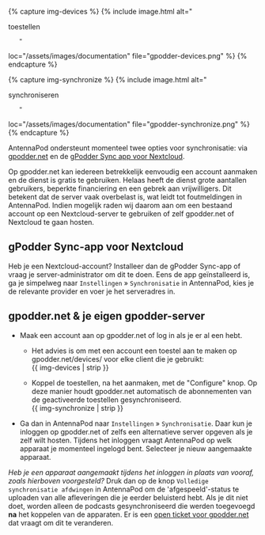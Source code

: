 {% capture img-devices %} {% include image.html alt="

toestellen

       "

loc="/assets/images/documentation" file="gpodder-devices.png" %} {% endcapture %}

{% capture img-synchronize %} {% include image.html alt="

synchroniseren

       "

loc="/assets/images/documentation" file="gpodder-synchronize.png" %} {% endcapture %}

AntennaPod ondersteunt momenteel twee opties voor synchronisatie: via [gpodder.net](https://gpodder.net/) en de [gPodder Sync app voor Nextcloud](https://apps.nextcloud.com/apps/gpoddersync).

Op gpodder.net kan iedereen betrekkelijk eenvoudig een account aanmaken en de dienst is gratis te gebruiken. Helaas heeft de dienst grote aantallen gebruikers, beperkte financiering en een gebrek aan vrijwilligers. Dit betekent dat de server vaak overbelast is, wat leidt tot foutmeldingen in AntennaPod. Indien mogelijk raden wij daarom aan om een bestaand account op een Nextcloud-server te gebruiken of zelf gpodder.net of Nextcloud te gaan hosten.

## gPodder Sync-app voor Nextcloud

Heb je een Nextcloud-account? Installeer dan de gPodder Sync-app of vraag je server-administrator om dit te doen. Eens de app geïnstalleerd is, ga je simpelweg naar `Instellingen` » `Synchronisatie` in AntennaPod, kies je de relevante provider en voer je het serveradres in.

## gpodder.net & je eigen gpodder-server

- Maak een account aan op gpodder.net of log in als je er al een hebt.


   - Het advies is om met een account een toestel aan te maken op gpodder.net/devices/ voor elke client die je gebruikt:
<br />{{ img-devices | strip }}


   - Koppel de toestellen, na het aanmaken, met de "Configure" knop. Op deze manier houdt gpodder.net automatisch de abonnementen van de geactiveerde toestellen gesynchroniseerd.
<br />{{ img-synchronize | strip }}

- Ga dan in AntennaPod naar `Instellingen` » `Synchronisatie`. Daar kun je inloggen op gpodder.net of zelfs een alternatieve server opgeven als je zelf wilt hosten. Tijdens het inloggen vraagt AntennaPod op welk apparaat je momenteel ingelogd bent. Selecteer je nieuw aangemaakte apparaat.

*Heb je een apparaat aangemaakt tijdens het inloggen in plaats van vooraf, zoals hierboven voorgesteld?* Druk dan op de knop `Volledige synchronisatie afdwingen` in AntennaPod om de 'afgespeeld'-status te uploaden van alle afleveringen die je eerder beluisterd hebt. Als je dit niet doet, worden alleen de podcasts gesynchroniseerd die werden toegevoegd **na** het koppelen van de apparaten. Er is een [open ticket voor gpodder.net](https://github.com/gpodder/mygpo/issues/388) dat vraagt om dit te veranderen.
